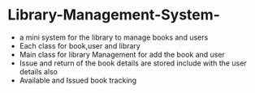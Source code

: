 # Library-Management-System-
* a mini system for the library to manage books and users 
* Each class for book,user and library
* Main class for library Management for add the book and user 
* Issue and return of the book details are stored include with the user details also
* Available and Issued book tracking 
